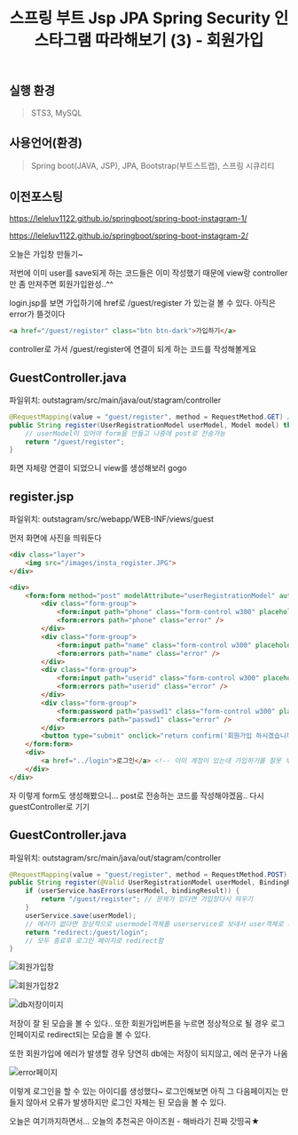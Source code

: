 ﻿---
title: "스프링 부트 Jsp JPA Spring Security 인스타그램 따라해보기 (3) - 회원가입"
categories: springboot
comments: true
---

## 실행 환경
 > STS3, MySQL

## 사용언어(환경)
 > Spring boot(JAVA, JSP), JPA, Bootstrap(부트스트랩), 스프링 시큐리티
  
  
## 이전포스팅  
<https://leleluv1122.github.io/springboot/spring-boot-instagram-1/>

<https://leleluv1122.github.io/springboot/spring-boot-instagram-2/>


오늘은 가입창 만들기~

저번에 이미 user를 save되게 하는 코드들은 이미 작성했기 때문에 view랑 controller만 좀 만져주면 회원가입완성..^^

login.jsp를 보면 가입하기에 href로 /guest/register 가 있는걸 볼 수 있다. 아직은 error가 뜰것이다

```html
<a href="/guest/register" class="btn btn-dark">가입하기</a>
```

controller로 가서 /guest/register에 연결이 되게 하는 코드를 작성해볼게요

## GuestController.java
 파일위치: outstagram/src/main/java/out/stagram/controller

```java
@RequestMapping(value = "guest/register", method = RequestMethod.GET) // url에 접속을 하는 코드
public String register(UserRegistrationModel userModel, Model model) throws Exception{ 
	// userModel이 있어야 form을 만들고 나중에 post로 전송가능
	return "/guest/register";
}
```

화면 자체랑 연결이 되었으니 view를 생성해보러 gogo

## register.jsp
 파일위치: outstagram/src/webapp/WEB-INF/views/guest

 먼저 화면에 사진을 띄워둔다

```html
<div class="layer">
	<img src="/images/insta_register.JPG">
</div>
```

```html
<div>
	<form:form method="post" modelAttribute="userRegistrationModel" autocomplete="off"> <!-- 자동으로 완성해주는 기능 없애기 off -->
		<div class="form-group">
			<form:input path="phone" class="form-control w300" placeholder="휴대폰 번호" />
			<form:errors path="phone" class="error" />
		</div>
		<div class="form-group">
			<form:input path="name" class="form-control w300" placeholder="성명" />
			<form:errors path="name" class="error" />
		</div>
		<div class="form-group">
			<form:input path="userid" class="form-control w300" placeholder="사용자 이름" />
			<form:errors path="userid" class="error" />
		</div>
		<div class="form-group">
			<form:password path="passwd1" class="form-control w300" placeholder="비밀번호" />
			<form:errors path="passwd1" class="error" />
		</div>
		<button type="submit" onclick="return confirm('회원가입 하시겠습니까?')" class="btn">가입</button>
	</form:form>
	<div>
		<a href="../login">로그인</a> <!-- 이미 계정이 있는데 가입하기를 잘못 누른경우 로그인 url로 이동가능 --> 
	</div>
</div>
```

자 이렇게 form도 생성해봤으니... post로 전송하는 코드를 작성해야겠음.. 다시 guestController로 기기


## GuestController.java
 파일위치: outstagram/src/main/java/out/stagram/controller

```java
@RequestMapping(value = "guest/register", method = RequestMethod.POST) // 위에 register랑 같은 url이고 이름이지만 post여서 중복가능
public String register(@Valid UserRegistrationModel userModel, BindingResult bindingResult, Model model) throws Exception{
	if (userService.hasErrors(userModel, bindingResult)) {
		return "/guest/register"; // 문제가 있다면 가입창다시 띄우기
	}
	userService.save(userModel); 
	// 에러가 없다면 정상적으로 usermodel객체를 userservice로 보내서 user객체로 바꾼뒤 user 테이블에 저장함
	return "redirect:/guest/login"; 
	// 모두 종료후 로그인 페이지로 redirect함
}
```


![회원가입창](../../../assets/l-9.JPG)

![회원가입창2](../../../assets/l-10.JPG)

![db저장이미지](../../../assets/l-11.JPG)

저장이 잘 된 모습을 볼 수 있다.. 또한 회원가입버튼을 누르면 정상적으로 될 경우 로그인페이지로 redirect되는 모습을 볼 수 있다.

또한 회원가입에 에러가 발생할 경우 당연히 db에는 저장이 되지않고, 에러 문구가 나옴
 
![error페이지](../../../assets/l-12.JPG)


이렇게 로그인을 할 수 있는 아이디를 생성했다~ 로그인해보면 아직 그 다음페이지는 만들지 않아서 오류가 발생하지만 로그인 자체는 된 모습을 볼 수 있다.

오늘은 여기까지하면서... 오늘의 추천곡은 아이즈원 - 해바라기  진짜 갓띵곡★